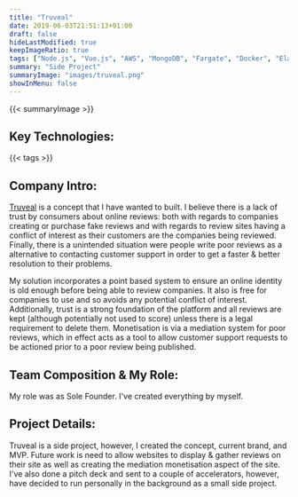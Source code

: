 ```yaml
---
title: "Truveal"
date: 2019-06-03T21:51:13+01:00
draft: false
hideLastModified: true
keepImageRatio: true
tags: ["Node.js", "Vue.js", "AWS", "MongoDB", "Fargate", "Docker", "Elasticsearch", "Terraform"]
summary: "Side Project"
summaryImage: "images/truveal.png" 
showInMenu: false
---
```


{{< summaryImage >}}

## Key Technologies:
{{< tags >}}
    
## Company Intro:

[Truveal](https://truveal.com) is a concept that I have wanted to built. I believe there is a lack of trust by consumers about online reviews: both with regards to companies creating or purchase fake reviews and with regards to review sites having a conflict of interest as their customers are the companies being reviewed. Finally, there is a unintended situation were people write poor reviews as a alternative to contacting customer support in order to get a faster & better resolution to their problems.

My solution incorporates a point based system to ensure an online identity is old enough before being able to review companies. It also is free for companies to use and so avoids any potential conflict of interest.  Additionally, trust is a strong foundation of the platform and all reviews are kept (although potentially not used to score) unless there is a legal requirement to delete them. Monetisation is via a mediation system for poor reviews, which in effect acts as a tool to allow customer support requests to be actioned prior to a poor review being published. 

## Team Composition & My Role:

My role was as Sole Founder. I've created everything by myself.

## Project Details:

Truveal is a side project, however, I created the concept, current brand, and MVP. Future work is need to allow websites to display & gather reviews on their site as well as creating the mediation monetisation aspect of the site. I've also done a pitch deck and sent to a couple of accelerators, however, have decided to run personally in the background as a small side project.

